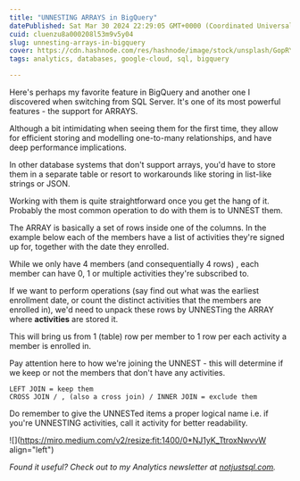 ```yaml
---
title: "UNNESTING ARRAYS in BigQuery"
datePublished: Sat Mar 30 2024 22:29:05 GMT+0000 (Coordinated Universal Time)
cuid: cluenzu8a000208l53m9v5y04
slug: unnesting-arrays-in-bigquery
cover: https://cdn.hashnode.com/res/hashnode/image/stock/unsplash/GopRYASfsOc/upload/e4b640faaa5cdf58a453133c743a425a.jpeg
tags: analytics, databases, google-cloud, sql, bigquery

---
```


Here's perhaps my favorite feature in BigQuery and another one I discovered when switching from SQL Server. It's one of its most powerful features - the support for ARRAYS.

Although a bit intimidating when seeing them for the first time, they allow for efficient storing and modelling one-to-many relationships, and have deep performance implications.

In other database systems that don't support arrays, you'd have to store them in a separate table or resort to workarounds like storing in list-like strings or JSON.

Working with them is quite straightforward once you get the hang of it. Probably the most common operation to do with them is to UNNEST them.

The ARRAY is basically a set of rows inside one of the columns. In the example below each of the members have a list of activities they're signed up for, together with the date they enrolled.

While we only have 4 members (and consequentially 4 rows) , each member can have 0, 1 or multiple activities they're subscribed to.

If we want to perform operations (say find out what was the earliest enrollment date, or count the distinct activities that the members are enrolled in), we'd need to unpack these rows by UNNESTing the ARRAY where **activities** are stored it.

This will bring us from 1 (table) row per member to 1 row per each activity a member is enrolled in.

Pay attention here to how we're joining the UNNEST - this will determine if we keep or not the members that don't have any activities.

`LEFT JOIN = keep them`  
`CROSS JOIN / , (also a cross join) / INNER JOIN = exclude them`

Do remember to give the UNNESTed items a proper logical name i.e. if you're UNNESTING activities, call it activity for better readability.

![](https://miro.medium.com/v2/resize:fit:1400/0*NJ1yK_TtroxNwvvW align="left")

*Found it useful? Check out to my Analytics newsletter at* [*notjustsql.com*](https://www.notjustsql.com)*.*